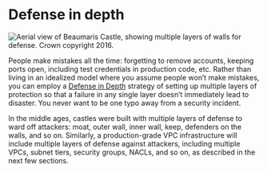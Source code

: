 # Defense in depth

![Aerial view of Beaumaris Castle, showing multiple layers of walls for defense. Crown copyright 2016.](/img/guides/build-it-yourself/vpc/castle.jpeg)

People make mistakes all the time: forgetting to remove accounts, keeping ports open, including test credentials in
production code, etc. Rather than living in an idealized model where you assume people won’t make mistakes, you can
employ a [Defense in Depth](https://en.wikipedia.org/wiki/Defense_in_depth_(computing)) strategy of setting up multiple
layers of protection so that a failure in any single layer doesn’t immediately lead to disaster. You never want to be
one typo away from a security incident.

In the middle ages, castles were built with multiple layers of defense to ward off attackers: moat, outer wall, inner
wall, keep, defenders on the walls, and so on. Similarly, a production-grade VPC infrastructure will include multiple
layers of defense against attackers, including multiple VPCs, subnet tiers, security groups, NACLs, and so on, as
described in the next few sections.


<!-- ##DOCS-SOURCER-START
{
  "sourcePlugin": "local-copier",
  "hash": "a416c8f8b2b950fe84740b0736f09765"
}
##DOCS-SOURCER-END -->
